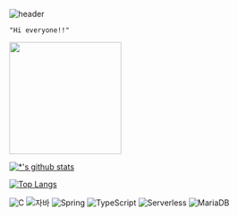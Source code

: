 ![header](https://capsule-render.vercel.app/api?type=rounded&color=gradient&height=100&section=header&fontSize=50&text=IT%20전문가%20지망생&animation=scaleln)

```
"Hi everyone!!"
```

<image src='images/감자.png' width=200 height=200></image>

[![*'s github stats](https://github-readme-stats.vercel.app/api?username=cmy0131)](https://github.com/cmy0131)

[![Top Langs](https://github-readme-stats.vercel.app/api/top-langs/?username=cmy0131)](https://github.com/cmy0131/github-readme-stats)

![C](https://img.shields.io/badge/-C-123456?style=flat-square&logo=C&logoColor=black)
![자바](https://img.shields.io/badge/-자바-007396?style=flat&logo=Java&logoColor=ffffff)
![Spring](https://img.shields.io/badge/-Spring-6DB33F?style=for-the-badge&logo=Spring&logoColor=white)
![TypeScript](https://img.shields.io/badge/-TypeScript-3178C6?style=flat-square&logo=TypeScript&logoColor=white)
![Serverless](https://img.shields.io/badge/-Serverless-FD5750?style=flat-square&logo=Serverless&logoColor=magenta)
![MariaDB](https://img.shields.io/badge/-MariaDB-1F305F?style=flat-square&logo=mariadb&logoColor=white)















